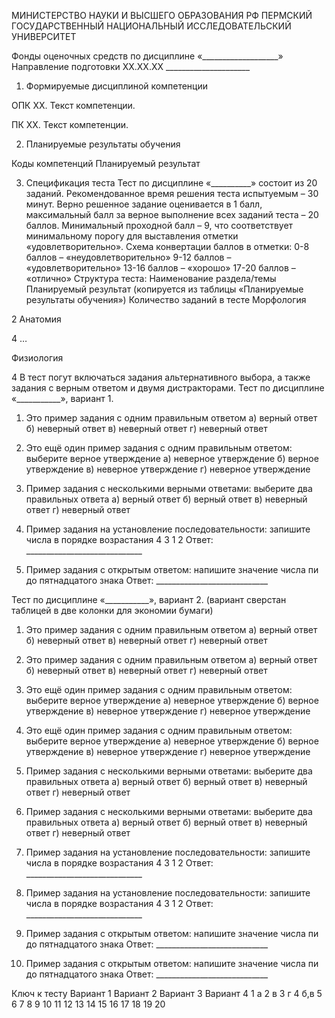 МИНИСТЕРСТВО НАУКИ И ВЫСШЕГО ОБРАЗОВАНИЯ РФ
ПЕРМСКИЙ ГОСУДАРСТВЕННЫЙ НАЦИОНАЛЬНЫЙ
ИССЛЕДОВАТЕЛЬСКИЙ УНИВЕРСИТЕТ

Фонды оценочных средств по дисциплине «___________________» 
Направление подготовки ХХ.ХХ.ХХ _____________________

1. Формируемые дисциплиной компетенции

ОПК ХХ. Текст компетенции.

ПК ХХ. Текст компетенции.

2. Планируемые результаты обучения


Коды компетенций
Планируемый результат





3. Спецификация теста
Тест по дисциплине «__________» состоит из 20 заданий. Рекомендованное время решения теста испытуемым – 30 минут. Верно решенное задание оценивается в 1 балл, максимальный балл за верное выполнение всех заданий теста – 20 баллов. Минимальный проходной балл – 9, что соответствует минимальному порогу для выставления отметки «удовлетворительно».
Схема конвертации баллов в отметки:
0-8 баллов – «неудовлетворительно»
9-12 баллов – «удовлетворительно»
13-16 баллов – «хорошо»
17-20 баллов – «отлично»
Структура теста:
Наименование раздела/темы
Планируемый результат
(копируется из таблицы «Планируемые результаты обучения»)
Количество заданий в тесте
Морфология

2
Анатомия

4
…


Физиология 

4
В тест погут включаться задания альтернативного выбора, а также задания с верным ответом и двумя дистракторами.
Тест по дисциплине «___________», вариант 1.
1.  Это пример задания с одним правильным ответом
а) верный ответ
б) неверный ответ
в) неверный ответ
г) неверный ответ

2. Это ещё один пример задания с одним правильным ответом: выберите верное утверждение
а) неверное утверждение
б) верное утверждение
в) неверное утверждение
г) неверное утверждение

3. Пример задания с несколькими верными ответами: выберите два правильных ответа 
а) верный ответ
б) верный ответ
в) неверный ответ
г) неверный ответ

4. Пример задания на установление последовательности: запишите числа в порядке возрастания
4
3
1
2
Ответ: _____________________________

5. Пример задания с открытым ответом: напишите значение числа пи до пятнадцатого знака
Ответ: ____________________________

Тест по дисциплине «___________», вариант 2. (вариант сверстан таблицей в две колонки для экономии бумаги)
1.  Это пример задания с одним правильным ответом
а) верный ответ
б) неверный ответ
в) неверный ответ
г) неверный ответ

6.  Это пример задания с одним правильным ответом
а) верный ответ
б) неверный ответ
в) неверный ответ
г) неверный ответ

2. Это ещё один пример задания с одним правильным ответом: выберите верное утверждение
а) неверное утверждение
б) верное утверждение
в) неверное утверждение
г) неверное утверждение

7. Это ещё один пример задания с одним правильным ответом: выберите верное утверждение
а) неверное утверждение
б) верное утверждение
в) неверное утверждение
г) неверное утверждение

3. Пример задания с несколькими верными ответами: выберите два правильных ответа 
а) верный ответ
б) верный ответ
в) неверный ответ
г) неверный ответ

8. Пример задания с несколькими верными ответами: выберите два правильных ответа 
а) верный ответ
б) верный ответ
в) неверный ответ
г) неверный ответ

4. Пример задания на установление последовательности: запишите числа в порядке возрастания
4
3
1
2
Ответ: _____________________________

9. Пример задания на установление последовательности: запишите числа в порядке возрастания
4
3
1
2
Ответ: _____________________________

5. Пример задания с открытым ответом: напишите значение числа пи до пятнадцатого знака
Ответ: ____________________________

10. Пример задания с открытым ответом: напишите значение числа пи до пятнадцатого знака
Ответ: ____________________________


Ключ к тесту
Вариант 1
Вариант 2
Вариант 3
Вариант 4
1 а
2 в
3 г
4 б,в
5
6
7
8
9
10
11
12
13
14
15
16
17
18
19
20



